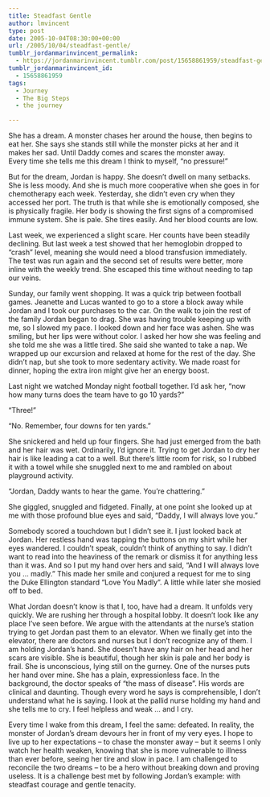 ```yaml
---
title: Steadfast Gentle
author: lmvincent
type: post
date: 2005-10-04T08:30:00+00:00
url: /2005/10/04/steadfast-gentle/
tumblr_jordanmarinvincent_permalink:
  - https://jordanmarinvincent.tumblr.com/post/15658861959/steadfast-gentle
tumblr_jordanmarinvincent_id:
  - 15658861959
tags:
  - Journey
  - The Big Steps
  - the journey

---
```

She has a dream. A monster chases her around the house, then begins to eat her. She says she stands still while the monster picks at her and it makes her sad. Until Daddy comes and scares the monster away.  
Every time she tells me this dream I think to myself, &ldquo;no pressure!&rdquo;

But for the dream, Jordan is happy. She doesn&rsquo;t dwell on many setbacks. She is less moody. And she is much more cooperative when she goes in for chemotherapy each week. Yesterday, she didn&rsquo;t even cry when they accessed her port. The truth is that while she is emotionally composed, she is physically fragile. Her body is showing the first signs of a compromised immune system. She is pale. She tires easily. And her blood counts are low.<a name="more"></a>

Last week, we experienced a slight scare. Her counts have been steadily declining. But last week a test showed that her hemoglobin dropped to &ldquo;crash&rdquo; level, meaning she would need a blood transfusion immediately. The test was run again and the second set of results were better, more inline with the weekly trend. She escaped this time without needing to tap our veins.

Sunday, our family went shopping. It was a quick trip between football games. Jeanette and Lucas wanted to go to a store a block away while Jordan and I took our purchases to the car. On the walk to join the rest of the family Jordan began to drag. She was having trouble keeping up with me, so I slowed my pace. I looked down and her face was ashen. She was smiling, but her lips were without color. I asked her how she was feeling and she told me she was a little tired. She said she wanted to take a nap. We wrapped up our excursion and relaxed at home for the rest of the day. She didn&rsquo;t nap, but she took to more sedentary activity. We made roast for dinner, hoping the extra iron might give her an energy boost.

Last night we watched Monday night football together. I&rsquo;d ask her, &ldquo;now how many turns does the team have to go 10 yards?&rdquo;

&ldquo;Three!&rdquo;

&ldquo;No. Remember, four downs for ten yards.&rdquo;

She snickered and held up four fingers. She had just emerged from the bath and her hair was wet. Ordinarily, I&rsquo;d ignore it. Trying to get Jordan to dry her hair is like leading a cat to a well. But there&rsquo;s little room for risk, so I rubbed it with a towel while she snuggled next to me and rambled on about playground activity.

&ldquo;Jordan, Daddy wants to hear the game. You&rsquo;re chattering.&rdquo;

She giggled, snuggled and fidgeted. Finally, at one point she looked up at me with those profound blue eyes and said, &ldquo;Daddy, I will always love you.&rdquo;

Somebody scored a touchdown but I didn&rsquo;t see it. I just looked back at Jordan. Her restless hand was tapping the buttons on my shirt while her eyes wandered. I couldn&rsquo;t speak, couldn&rsquo;t think of anything to say. I didn&rsquo;t want to read into the heaviness of the remark or dismiss it for anything less than it was. And so I put my hand over hers and said, &ldquo;And I will always love you &hellip; madly.&rdquo; This made her smile and conjured a request for me to sing the Duke Ellington standard &ldquo;Love You Madly&rdquo;. A little while later she mosied off to bed.

What Jordan doesn&rsquo;t know is that I, too, have had a dream. It unfolds very quickly. We are rushing her through a hospital lobby. It doesn&rsquo;t look like any place I&rsquo;ve seen before. We argue with the attendants at the nurse&rsquo;s station trying to get Jordan past them to an elevator. When we finally get into the elevator, there are doctors and nurses but I don&rsquo;t recognize any of them. I am holding Jordan&rsquo;s hand. She doesn&rsquo;t have any hair on her head and her scars are visible. She is beautiful, though her skin is pale and her body is frail. She is unconscious, lying still on the gurney. One of the nurses puts her hand over mine. She has a plain, expressionless face. In the background, the doctor speaks of &ldquo;the mass of disease&rdquo;. His words are clinical and daunting. Though every word he says is comprehensible, I don&rsquo;t understand what he is saying. I look at the pallid nurse holding my hand and she tells me to cry. I feel helpless and weak &hellip; and I cry.

Every time I wake from this dream, I feel the same: defeated. In reality, the monster of Jordan&rsquo;s dream devours her in front of my very eyes. I hope to live up to her expectations &ndash; to chase the monster away &ndash; but it seems I only watch her health weaken, knowing that she is more vulnerable to illness than ever before, seeing her tire and slow in pace. I am challenged to reconcile the two dreams &ndash; to be a hero without breaking down and proving useless. It is a challenge best met by following Jordan&rsquo;s example: with steadfast courage and gentle tenacity.

<div class="blogger-post-footer">
  <img loading="lazy" width="1" height="1" src="https://blogger.googleusercontent.com/tracker/9039099668816362935-7608762062581269320?l=jordansjourney2.blogspot.com" alt="" />
</div>